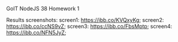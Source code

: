 GoIT NodeJS 38
Homework 1

Results screenshots:
screen1: https://ibb.co/KVQxyKg;
screen2: https://ibb.co/ccNS9vZ;
screen3: https://ibb.co/FbsMptp;
screen4: https://ibb.co/NFN5JyZ;









